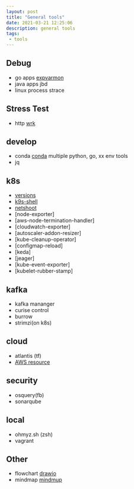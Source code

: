 ```yaml
---
layout: post
title: "General tools"
date: 2021-03-21 12:25:06
description: general tools
tags: 
 - tools
---
```


## Debug
- go apps
[expvarmon](https://github.com/divan/expvarmon)
- java apps
jbd
- linux process
strace

## Stress Test
- http
[wrk](https://github.com/wg/wrk)

## develop
- conda
[conda](https://conda.io/projects/conda/en/latest/user-guide/tasks/manage-environments.html)
multiple python, go, xx env tools
- jq

## k8s
- [versions](https://relnotes.k8s.io)
- [k9s-shell](https://k9scli.io/)
- [netshoot](https://github.com/nicolaka/netshoot)
- [node-exporter]
- [aws-node-termination-handler]
- [cloudwatch-exporter]
- [autoscaler-addon-resizer]
- [kube-cleanup-operator]
- [configmap-reload]
- [keda]
- [jeager]
- [kube-event-exporter]
- [kubelet-rubber-stamp]

## kafka
- kafka mananger
- curise control
- burrow
- strimzi(on k8s)

## cloud
- atlantis (tf)
- [AWS resource](https://instances.vantage.sh/)
## security
- osquery(fb)
- sonarqube

## local
- ohmyz.sh (zsh)
- vagrant


## Other
- flowchart
[drawio](https://app.diagrams.net)
- mindmap
[mindmup](https://www.mindmup.com)
